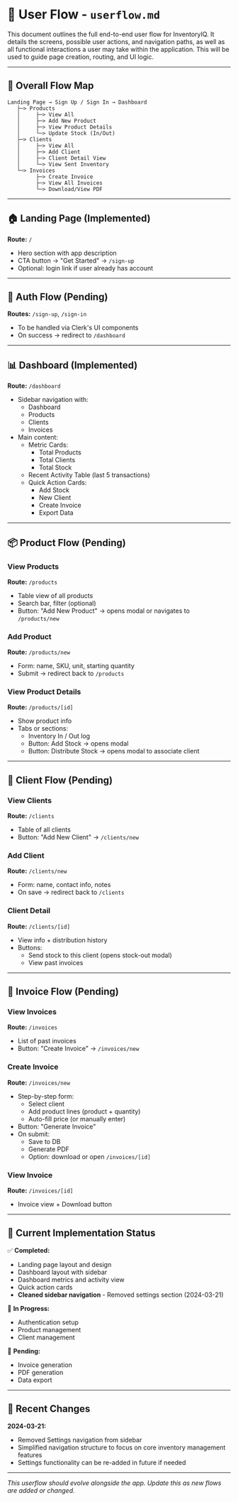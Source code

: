 # 🔄 User Flow - `userflow.md`

This document outlines the full end-to-end user flow for InventoryIQ. It details the screens, possible user actions, and navigation paths, as well as all functional interactions a user may take within the application. This will be used to guide page creation, routing, and UI logic.

---

## 🧭 Overall Flow Map

```text
Landing Page → Sign Up / Sign In → Dashboard
   ├─> Products
   │     ├─> View All
   │     ├─> Add New Product
   │     ├─> View Product Details
   │     └─> Update Stock (In/Out)
   ├─> Clients
   │     ├─> View All
   │     ├─> Add Client
   │     ├─> Client Detail View
   │     └─> View Sent Inventory
   └─> Invoices
         ├─> Create Invoice
         ├─> View All Invoices
         └─> Download/View PDF
```

---

## 🏠 Landing Page (Implemented)
**Route:** `/`
- Hero section with app description
- CTA button → "Get Started" → `/sign-up`
- Optional: login link if user already has account

---

## 🔐 Auth Flow (Pending)
**Routes:** `/sign-up`, `/sign-in`
- To be handled via Clerk's UI components
- On success → redirect to `/dashboard`

---

## 📊 Dashboard (Implemented)
**Route:** `/dashboard`
- Sidebar navigation with:
  - Dashboard
  - Products
  - Clients
  - Invoices
- Main content:
  - Metric Cards:
    - Total Products
    - Total Clients
    - Total Stock
  - Recent Activity Table (last 5 transactions)
  - Quick Action Cards:
    - Add Stock
    - New Client
    - Create Invoice
    - Export Data

---

## 📦 Product Flow (Pending)
### View Products
**Route:** `/products`
- Table view of all products
- Search bar, filter (optional)
- Button: "Add New Product" → opens modal or navigates to `/products/new`

### Add Product
**Route:** `/products/new`
- Form: name, SKU, unit, starting quantity
- Submit → redirect back to `/products`

### View Product Details
**Route:** `/products/[id]`
- Show product info
- Tabs or sections:
  - Inventory In / Out log
  - Button: Add Stock → opens modal
  - Button: Distribute Stock → opens modal to associate client

---

## 👥 Client Flow (Pending)
### View Clients
**Route:** `/clients`
- Table of all clients
- Button: "Add New Client" → `/clients/new`

### Add Client
**Route:** `/clients/new`
- Form: name, contact info, notes
- On save → redirect back to `/clients`

### Client Detail
**Route:** `/clients/[id]`
- View info + distribution history
- Buttons:
  - Send stock to this client (opens stock-out modal)
  - View past invoices

---

## 🧾 Invoice Flow (Pending)
### View Invoices
**Route:** `/invoices`
- List of past invoices
- Button: "Create Invoice" → `/invoices/new`

### Create Invoice
**Route:** `/invoices/new`
- Step-by-step form:
  - Select client
  - Add product lines (product + quantity)
  - Auto-fill price (or manually enter)
- Button: "Generate Invoice"
- On submit:
  - Save to DB
  - Generate PDF
  - Option: download or open `/invoices/[id]`

### View Invoice
**Route:** `/invoices/[id]`
- Invoice view + Download button

---

## 🎯 Current Implementation Status

✅ **Completed:**
- Landing page layout and design
- Dashboard layout with sidebar
- Dashboard metrics and activity view
- Quick action cards
- **Cleaned sidebar navigation** - Removed settings section (2024-03-21)

🚧 **In Progress:**
- Authentication setup
- Product management
- Client management

📝 **Pending:**
- Invoice generation
- PDF generation
- Data export

---

## 📝 Recent Changes

**2024-03-21:**
- Removed Settings navigation from sidebar
- Simplified navigation structure to focus on core inventory management features
- Settings functionality can be re-added in future if needed

---

_This userflow should evolve alongside the app. Update this as new flows are added or changed._
